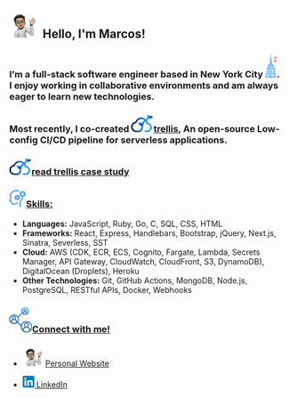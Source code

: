 ## <img src="https://raw.githubusercontent.com/Trellis-Deployment/trellis-deployment.github.io/main/images/assets/Marcos_memoji.png" alt="SDK" width="55px"/> Hello, I'm Marcos!

### I’m a full-stack software engineer based in New York City <img src="https://raw.githubusercontent.com/Trellis-Deployment/trellis-deployment.github.io/main/images/assets/nyclove.svg" alt="NYC love" width="21px"/>.<br/>I enjoy working in collaborative environments and am always eager to learn new technologies.

### Most recently, I co-created <a href="https://trellis-deployment.github.io/" target="_blank"> </a><a href="https://trellis-deployment.github.io/" target="_blank"><img src="https://raw.githubusercontent.com/Trellis-Deployment/trellis-deployment.github.io/main/images/assets/Trellis_logo_blue_cloud.svg" alt="Trellis Logo" width="40px"/>trellis</a>, An open-source Low-config CI/CD pipeline for serverless applications.

### <a href="https://trellis-deployment.github.io/#section-1" target="_blank"><img src="https://raw.githubusercontent.com/Trellis-Deployment/trellis-deployment.github.io/main/images/assets/Trellis_logo_blue_cloud.svg" alt="Trellis Logo" width="40px"/>read trellis case study</a>

### <a href="https://trellis-deployment.github.io/" target="_blank"><img src="https://raw.githubusercontent.com/Trellis-Deployment/trellis-deployment.github.io/main/images/assets/skills.svg" alt="NYC love" width="30px"/>Skills:</a>
* **Languages:** JavaScript, Ruby, Go, C, SQL, CSS, HTML
* **Frameworks:** React, Express, Handlebars, Bootstrap, jQuery, Next.js, Sinatra, Severless, SST
* **Cloud:** AWS (CDK, ECR, ECS, Cognito, Fargate, Lambda, Secrets Manager, API Gateway, CloudWatch, CloudFront, S3, DynamoDB), DigitalOcean (Droplets), Heroku
* **Other Technologies:** Git, GitHub Actions, MongoDB, Node.js, PostgreSQL, RESTful APIs, Docker, Webhooks

### <a href="https://www.marcosavila.com" target="_blank"><img src="https://raw.githubusercontent.com/Trellis-Deployment/trellis-deployment.github.io/main/images/assets/connect2.svg" target="_blank" width="41px">Connect with me!

* <img src="https://raw.githubusercontent.com/Trellis-Deployment/trellis-deployment.github.io/main/images/assets/Marcos_memoji.png" alt="SDK" width="41px"/><a href="https://www.marcosavila.com/" target="_blank">Personal Website</a>

* <a href="https://www.linkedin.com/in/avilamarcos/" target="_blank"><img src="https://raw.githubusercontent.com/Trellis-Deployment/trellis-deployment.github.io/main/images/assets/LinkedIn_icon.svg" target="_blank" width="21px"> LinkedIn</a>
